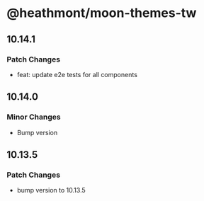 # @heathmont/moon-themes-tw

## 10.14.1

### Patch Changes

- feat: update e2e tests for all components

## 10.14.0

### Minor Changes

- Bump version

## 10.13.5

### Patch Changes

- bump version to 10.13.5
